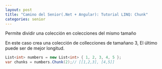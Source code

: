 ```yaml
---
layout: post
title: "Camino del Senior(.Net + Angular): Tutorial LINQ: Chunk"
categories: senior
---
```


Permite dividir una colección en <!--more-->colecciones del mismo tamaño

En este caso crea una colección de collecciones de tamañano 3, El último puede ser de mejor longitud.
```csharp
List<int> numbers = new List<int> { 1, 2, 3, 4, 5 };
var chunks = numbers.Chunk(2);// [[1,2,3], [4,5]]
```